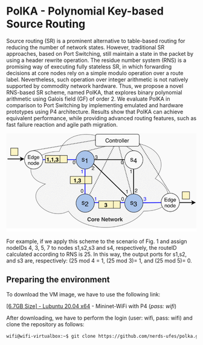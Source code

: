 # PolKA - Polynomial Key-based Source Routing

Source routing (SR) is a prominent alternative to table-based routing for reducing the number of network states. However, traditional SR approaches, based on Port Switching, still maintain a state in the packet by using a header rewrite operation. The residue number system (RNS) is a promising way of executing fully stateless SR, in which forwarding decisions at core nodes rely on a simple modulo operation over a route label. Nevertheless, such operation over integer arithmetic is not natively supported by commodity network hardware. Thus, we propose a novel RNS-based SR scheme, named PolKA, that explores binary polynomial arithmetic using Galois field (GF) of order 2. We evaluate PolKA in comparison to Port Switching by implementing emulated and hardware prototypes using P4 architecture. Results show that PolKA can achieve equivalent performance, while providing advanced routing features, such as fast failure reaction and agile path migration.

![Example of port switching](./figures/Example_of_port_switching.png)

For example, if we apply this scheme to the scenario of Fig. 1 and assign nodeIDs 4, 3, 5, 7 to nodes s1,s2,s3 and s4, respectively, the routeID calculated according to RNS is 25. In this way, the output ports for s1,s2, and s3 are, respectively: (25 mod 4 = 1, (25 mod 3)= 1, and (25 mod 5)= 0.

## Preparing the environment

To download the VM image, we have to use the following link:

[[6.7GB Size] - Lubuntu 20.04 x64](https://drive.google.com/file/d/1oozRqFO2KjjxW0Ob47d6Re4i6ay1wdwg/view?usp=sharing) - Mininet-WiFi with P4 (_pass: wifi_)

After downloading, we have to perform the login (user: wifi, pass: wifi) and clone the repository as follows:

```sh
wifi@wifi-virtualbox:~$ git clone https://github.com/nerds-ufes/polka.git
```
